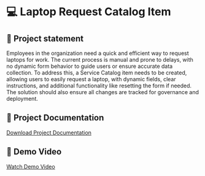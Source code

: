 # 💻 Laptop Request Catalog Item

## 📖 Project statement
Employees in the organization need a quick and efficient way to request laptops for work. The current process is manual and prone to delays, with no dynamic form behavior to guide users or ensure accurate data collection. To address this, a Service Catalog item needs to be created, allowing users to easily request a laptop, with dynamic fields, clear instructions, and additional functionality like resetting the form if needed. The solution should also ensure all changes are tracked for governance and deployment.

## 📄 Project Documentation
[Download Project Documentation](./Project_Documentation.pdf)



## 🎥 Demo Video
[Watch Demo Video](https://drive.google.com/file/d/1iwsuv63WSyF5qz_8bWQ3Daw__eIx1rfi/view?usp=drive_link)

